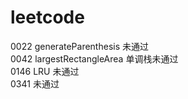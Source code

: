 # leetcode

0022 generateParenthesis 未通过  
0042 largestRectangleArea 单调栈未通过   
0146 LRU 未通过  
0341 未通过  